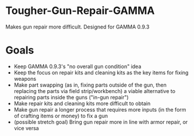 # Tougher-Gun-Repair-GAMMA
 Makes gun repair more difficult. Designed for GAMMA 0.9.3

# Goals
- Keep GAMMA 0.9.3's "no overall gun condition" idea
 - Keep the focus on repair kits and cleaning kits as the key items for fixing weapons
 - Make part swapping (as in, fixing parts outside of the gun, then replacing the parts via field strip/workbench) a viable alternative to repairing parts inside the guns ("in-gun repair")
 - Make repair kits and cleaning kits more difficult to obtain
 - Make gun repair a longer process that requires more inputs (in the form of crafting items or money) to fix a gun
 - (possible stretch goal) Bring gun repair more in line with armor repair, or vice versa